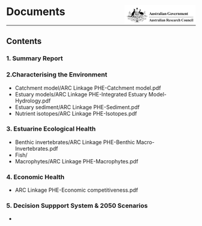 # Documents <img src="https://github.com/AquaticEcoDynamics/Peel_ARC/blob/master/Images/Logos/ARC.jpeg" width="189" height="51.5" align="right">

---

## Contents

### 1. Summary Report

### 2.Characterising the Environment
- Catchment model/ARC Linkage PHE-Catchment model.pdf
- Estuary models/ARC Linkage PHE-Integrated Estuary Model-Hydrology.pdf
- Estuary sediment/ARC Linkage PHE-Sediment.pdf
- Nutrient isotopes/ARC Linkage PHE-Isotopes.pdf

### 3. Estuarine Ecological Health
- Benthic invertebrates/ARC Linkage PHE-Benthic Macro-Invertebrates.pdf
- Fish/
- Macrophytes/ARC Linkage PHE-Macrophytes.pdf

### 4. Economic Health
- ARC Linkage PHE-Economic competitiveness.pdf

### 5. Decision Suppport System & 2050 Scenarios
-




